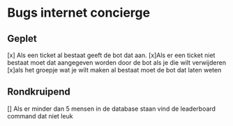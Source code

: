 # Bugs internet concierge

## Geplet

[x] Als een ticket al bestaat geeft de bot dat aan.
[x]Als er een ticket niet bestaat moet dat aangegeven worden door de bot als je die wilt verwijderen
[x]als het groepje wat je wilt maken al bestaat moet de bot dat laten weten

## Rondkruipend

[] Als er minder dan 5 mensen in de database staan vind de leaderboard command dat niet leuk